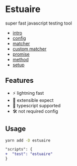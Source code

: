 # Estuaire

super fast javascript testing tool

- [intro](../README.md)
- [config](./config.md)
- [matcher](./matcher.md)
- [custom matcher](./matcher.md)
- [promise](./promise.md)
- [method](./method.md)
- [setup](./setup.md)

## Features

- ⚡ lightning fast
- 🎨 extensible expect
- 🦄 typescript supported
- 🛠️ not required config

## Usage

```bash
yarn add -D estuaire
```

```diff
"scripts": {
+  "test": "estuaire"
}
```
